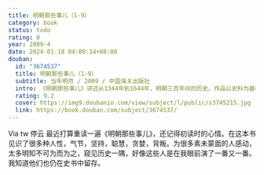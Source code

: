 ```yaml
---
title: 明朝那些事儿（1-9）
category: book
status: todo
rating: 0
year: 2009-4
date: 2024-01-18 04:00:14+08:00
douban:
  id: "3674537"
  title: 明朝那些事儿（1-9）
  subtitle: 当年明月 / 2009 / 中国海关出版社
  intro: 《明朝那些事儿》讲述从1344年到1644年，明朝三百年间的历史。作品以史料为基础，以年代和具体人物为主线，运用小说的笔法，对明朝十七帝和其他王公权贵和小人物的命运进行全景展示，尤其对官场政治、战争、帝王心术着墨最多。作品也是一部明朝政治经济制度、人伦道德的演义。
  rating: 9.2
  cover: https://img9.doubanio.com/view/subject/l/public/s3745215.jpg
  link: https://book.douban.com/subject/3674537/
---
```


Via tw 停云 最近打算重读一遍《明朝那些事儿》，还记得初读时的心情。在这本书见识了很多种人性，气节，坚持，聪慧，贪婪，背叛。为很多素未蒙面的人感动，太多明知不可为而为之，窥见历史一隅，好像这些人是在我眼前演了一番又一番。我知道他们也仍在史书中留存。
